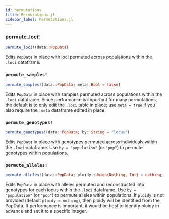 ```yaml
---
id: permutations
title: Permutations.jl
sidebar_label: Permutations.jl
---
```


### permute_loci!
```julia
permute_loci!(data::PopData)
```
Edits `PopData` in place with loci permuted across populations within
the `.loci` dataframe.

### `permute_samples!`
```julia
permute_samples!(data::PopData; meta::Bool = false)
```
Edits `PopData` in place with samples permuted across populations within
the `.loci` dataframe. Since performance is important for many permutations,
the default is to only edit the `.loci` table in place; use `meta = true`
if you also require the `.meta` dataframe edited in place.

### `permute_genotypes!`
```julia
permute_genotypes!(data::PopData; by::String = "locus")
```
Edits `PopData` in place with genotypes permuted across individuals within
the `.loci` dataframe. Use `by = "population"` (or `"pop"`) to permute genotypes
within populations.

### `permute_alleles!`
```julia
permute_alleles!(data::PopData; ploidy::Union{Nothing, Int} = nothing, by::String = "locus")
```
Edits `PopData` in place with alleles permuted and reconstructed into genotypes
for each locus within the `.loci` dataframe. Use `by = "population"` (or `"pop"`)
to permute alleles within populations. If `ploidy` is not provided (default `ploidy = nothing`),
then ploidy will be identified from the PopData. If performance is important,
it would be best to identify ploidy in advance and set it to a specific integer.
